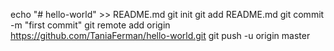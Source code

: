 echo "# hello-world" >> README.md
git init
git add README.md
git commit -m "first commit"
git remote add origin https://github.com/TaniaFerman/hello-world.git
git push -u origin master
